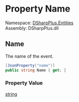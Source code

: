 # Property Name

Namespace: [DSharpPlus.Entities](DSharpPlus.Entities.md)  
Assembly: DSharpPlus.dll

## <a id="DSharpPlus_Entities_DiscordScheduledGuildEvent_Name"></a>Name

The name of the event.

```csharp
[JsonProperty("name")]
public string Name { get; }
```

### Property Value

[string](https://learn.microsoft.com/dotnet/api/system.string)

